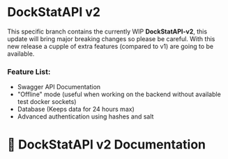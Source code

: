 # DockStatAPI v2

This specific branch contains the currently WIP **DockStatAPI-v2**, this update will bring major breaking changes so please be careful.
With this new release a cupple of extra features (compared to v1) are going to be available.

### Feature List:

- Swagger API Documentation
- "Offline" mode (useful when working on the backend without available test docker sockets)
- Database (Keeps data for 24 hours max)
- Advanced authentication using hashes and salt

# 🔗 DockStatAPI v2 Documentation
